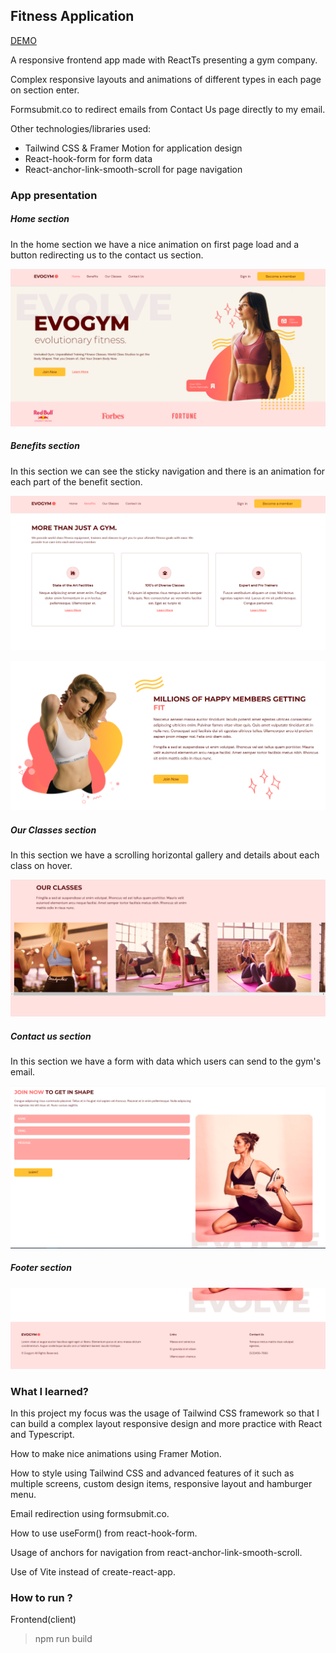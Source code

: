 ## Fitness Application

[DEMO](https://ec81b14b.alexfitnessgym.pages.dev/)

A responsive frontend app made with ReactTs presenting a gym company.

Complex responsive layouts and animations of different types in each page on section enter.

Formsubmit.co to redirect emails from Contact Us page directly to my email.

Other technologies/libraries used:

- Tailwind CSS & Framer Motion for application design
- React-hook-form for form data
- React-anchor-link-smooth-scroll for page navigation

### App presentation

##### Home section

In the home section we have a nice animation on first page load and a button redirecting us to the contact us section.

![Home](_readmeimg/home.PNG)

##### Benefits section

In this section we can see the sticky navigation and there is an animation for each part of the benefit section.

![Benefits1](_readmeimg/benefits.PNG)

![Benefits2](_readmeimg/benefits2.PNG)

##### Our Classes section

In this section we have a scrolling horizontal gallery and details about each class on hover.

![Our Classes](_readmeimg/ourclasses.PNG)

##### Contact us section

In this section we have a form with data which users can send to the gym's email.

![Contact Us](_readmeimg/contactus.PNG)

##### Footer section

![Footer](_readmeimg/footer.PNG)

### What I learned?

In this project my focus was the usage of Tailwind CSS framework so that I can build a complex layout responsive design and more practice with React and Typescript.

How to make nice animations using Framer Motion.

How to style using Tailwind CSS and advanced features of it such as multiple screens, custom design items, responsive layout and hamburger menu.

Email redirection using formsubmit.co.

How to use useForm() from react-hook-form.

Usage of anchors for navigation from react-anchor-link-smooth-scroll.

Use of Vite instead of create-react-app.

### How to run ?

Frontend(client)

> npm run build
